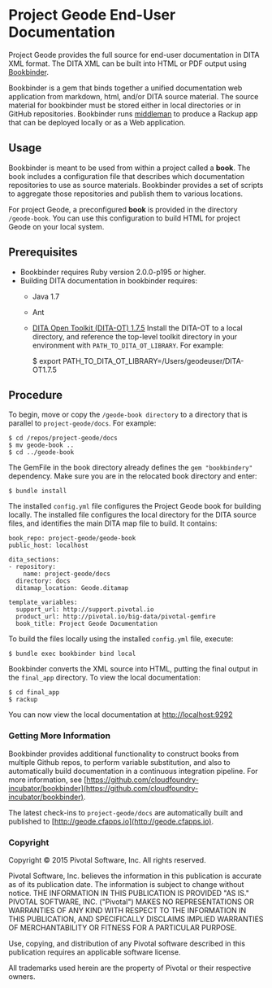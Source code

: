 # Project Geode End-User Documentation

Project Geode provides the full source for end-user documentation in DITA XML format. The DITA XML can be built into HTML or PDF output using [Bookbinder](https://github.com/cloudfoundry-incubator/bookbinder).  

Bookbinder is a gem that binds together a unified documentation web application from markdown, html, and/or DITA source material. The source material for bookbinder must be stored either in local directories or in GitHub repositories. Bookbinder runs [middleman](http://middlemanapp.com/) to produce a Rackup app that can be deployed locally or as a Web application.

## Usage

Bookbinder is meant to be used from within a project called a **book**. The book includes a configuration file that describes which documentation repositories to use as source materials. Bookbinder provides a set of scripts to aggregate those repositories and publish them to various locations.

For project Geode, a preconfigured **book** is provided in the directory `/geode-book`.  You can use this configuration to build HTML for project Geode on your local system.

## Prerequisites

* Bookbinder requires Ruby version 2.0.0-p195 or higher.
* Building DITA documentation in bookbinder requires:
  * Java 1.7
  * Ant
  * [DITA Open Toolkit (DITA-OT) 1.7.5](http://sourceforge.net/projects/dita-ot/files/DITA-OT%20Stable%20Release/DITA%20Open%20Toolkit%201.7/) Install the DITA-OT to a local directory, and reference the top-level toolkit directory in your environment with `PATH_TO_DITA_OT_LIBRARY`. For example:

      $ export PATH_TO_DITA_OT_LIBRARY=/Users/geodeuser/DITA-OT1.7.5

## Procedure

To begin, move or copy the `/geode-book directory` to a directory that is parallel to `project-geode/docs`. For example:

    $ cd /repos/project-geode/docs
    $ mv geode-book ..
    $ cd ../geode-book

The GemFile in the book directory already defines the `gem "bookbindery"` dependency. Make sure you are in the relocated book directory and enter:

    $ bundle install
     
The installed `config.yml` file configures the Project Geode book for building locally.  The installed file configures the local directory for the DITA source files, and identifies the main DITA map file to build. It contains:

    book_repo: project-geode/geode-book
    public_host: localhost
    
    dita_sections:
    - repository:
        name: project-geode/docs
      directory: docs
      ditamap_location: Geode.ditamap
    
    template_variables:
      support_url: http://support.pivotal.io
      product_url: http://pivotal.io/big-data/pivotal-gemfire
      book_title: Project Geode Documentation

To build the files locally using the installed `config.yml` file, execute:

    $ bundle exec bookbinder bind local
    
Bookbinder converts the XML source into HTML, putting the final output in the `final_app` directory.  To view the local documentation:

    $ cd final_app
    $ rackup
    
You can now view the local documentation at [http://localhost:9292](http://localhost:9292)

### Getting More Information

Bookbinder provides additional functionality to construct books from multiple Github repos, to perform variable substitution, and also to automatically build documentation in a continuous integration pipeline.  For more information, see [https://github.com/cloudfoundry-incubator/bookbinder](https://github.com/cloudfoundry-incubator/bookbinder).

The latest check-ins to `project-geode/docs` are automatically built and published to [http://geode.cfapps.io](http://geode.cfapps.io).

### Copyright

Copyright © 2015 Pivotal Software, Inc. All rights reserved.

Pivotal Software, Inc. believes the information in this publication
is accurate as of its publication date. The information is subject
to change without notice. THE INFORMATION IN THIS PUBLICATION IS 
PROVIDED "AS IS." PIVOTAL SOFTWARE, INC. ("Pivotal") MAKES NO 
REPRESENTATIONS OR WARRANTIES OF ANY KIND WITH RESPECT TO THE 
INFORMATION IN THIS PUBLICATION, AND SPECIFICALLY DISCLAIMS IMPLIED 
WARRANTIES OF MERCHANTABILITY OR FITNESS FOR A PARTICULAR PURPOSE.

Use, copying, and distribution of any Pivotal software described in
this publication requires an applicable software license.

All trademarks used herein are the property of Pivotal or their 
respective owners.
